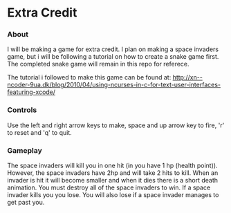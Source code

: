 # Extra Credit
### About
I will be making a game for extra credit.
I plan on making a space invaders game, 
but i will be following a tutorial on how 
to create a snake game first. The completed
snake game will remain in this repo for referece.

The tutorial i followed to make this game can be 
found at:
http://xn--ncoder-9ua.dk/blog/2010/04/using-ncurses-in-c-for-text-user-interfaces-featuring-xcode/

### Controls 
Use the left and right arrow keys to make, space and up arrow key to fire, 'r' to reset and 'q' to quit. 

### Gameplay
The space invaders will kill you in one hit (in you have 1 hp (health point)). However, the space invaders have 2hp and will take 2 hits to kill. 
When an invader is hit it will become smaller and when it dies there is a short death animation. 
You must destroy all of the space invaders to win. If a space invader kills you you lose. You will also lose if a space invader manages to get past you. 
